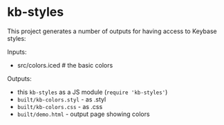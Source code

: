 # kb-styles

This project generates a number of outputs for having access to Keybase styles:

Inputs:

  - src/colors.iced # the basic colors

Outputs:
  - this `kb-styles` as a JS module (`require 'kb-styles'`)
  - `built/kb-colors.styl` - as .styl
  - `built/kb-colors.css`  - as .css
  - `built/demo.html` - output page showing colors


